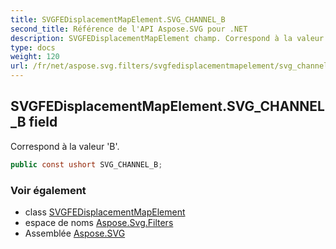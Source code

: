 ```yaml
---
title: SVGFEDisplacementMapElement.SVG_CHANNEL_B
second_title: Référence de l'API Aspose.SVG pour .NET
description: SVGFEDisplacementMapElement champ. Correspond à la valeur B.
type: docs
weight: 120
url: /fr/net/aspose.svg.filters/svgfedisplacementmapelement/svg_channel_b/
---
```

## SVGFEDisplacementMapElement.SVG_CHANNEL_B field

Correspond à la valeur 'B'.

```csharp
public const ushort SVG_CHANNEL_B;
```

### Voir également

* class [SVGFEDisplacementMapElement](../)
* espace de noms [Aspose.Svg.Filters](../../svgfedisplacementmapelement/)
* Assemblée [Aspose.SVG](../../../)


